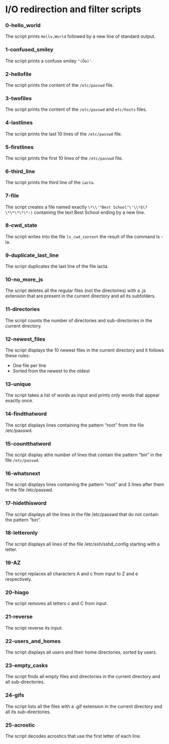 # I/O redirection and filter scripts
### 0-hello_world
The script prints `Hello,World` followed by a new line of standard output. 
### 1-confused_smiley
The script prints a confuse smiley `"(Ôo)'`.
### 2-hellofile
The script prints the content of the `/etc/passwd` file.
### 3-twofiles
The script prints the content of the `/etc/passwd` and `etc/hosts` files.
### 4-lastlines
The script prints the last 10 lines of the `/etc/passwd` file.
### 5-firstlines
The script prints the first 10 lines of the `/etc/passwd` file.
### 6-third_line
The script prints the third line of the `iacta`.
### 7-file
The script creates a file named exactly `\*\\'"Best School"\'\\*$\?\*\*\*\*\*:)` containing the text Best School ending by a new line. 
### 8-cwd_state
The script writes into the file `ls_cwd_content` the result of the command ls -la.
### 9-duplicate_last_line
The script duplicates the last line of the file iacta.
### 10-no_more_js
The script deletes all the regular files (not the directories) with a .js extension that are present in the current directory and all its subfolders.
### 11-directories
The script counts the number of directories and sub-directories in the current directory.
### 12-newest_files
The script displays the 10 newest files in the current directory and it follows these rules:
- One file per line
- Sorted from the newest to the oldest
### 13-unique
The script takes a list of words as input and prints only words that appear exactly once.
### 14-findthatword
The script displays lines containing the pattern “root” from the file /etc/passwd.
### 15-countthatword
The script display athe number of lines that contain the pattern “bin” in the file `/etc/passwd`.
### 16-whatsnext
The script displays lines containing the pattern “root” and 3 lines after them in the file /etc/passwd.
### 17-hidethisword
The script displays all the lines in the file /etc/passwd that do not contain the pattern “bin”.
### 18-letteronly
The script displays all lines of the file /etc/ssh/sshd_config starting with a letter.
### 19-AZ
The script replaces all characters A and c from input to Z and e respectively.
### 20-hiago
The script removes all letters c and C from input.
### 21-reverse
The script reverse its input.
### 22-users_and_homes
The script displays all users and their home directories, sorted by users.
### 23-empty_casks 
The script finds all empty files and directories in the current directory and all sub-directories.
### 24-gifs
The script lists all the files with a .gif extension in the current directory and all its sub-directories.
### 25-acrostic
The script decodes acrostics that use the first letter of each line.
